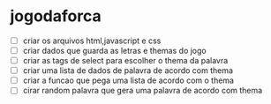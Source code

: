# jogodaforca

- [ ] criar os arquivos html,javascript e css
- [ ] criar dados que guarda as letras e themas do jogo 
- [ ] criar as tags de select para escolher o thema da palavra
- [ ] criar uma lista de dados de palavra de acordo com thema 
- [ ] criar a funcao que pega uma lista de acordo com o thema 
- [ ] cirar random palavra que gera uma palavra de acordo com thema
